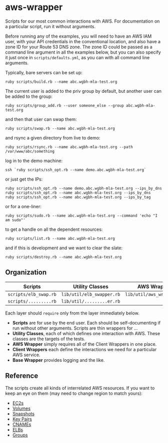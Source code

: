 # aws-wrapper

Scripts for our most common interactions with AWS. 
For documentation on a particular script, run it without arguments.

Before running any of the examples, you will need to have an AWS IAM user,
with your API credentials in the conventional location, and also have a zone ID 
for your Route 53 DNS zone. The zone ID could be passed as a command line
argument in all the examples below, but you can also specify it just once in
`scripts/defaults.yml`, as you can with all command line arguments.

Typically, bare servers can be set up:
```
ruby scripts/build.rb --name abc.wgbh-mla-test.org
```

The current user is added to the priv group by default,
but another user can be added to the group:
```
ruby scripts/group_add.rb --user someone_else --group abc.wgbh-mla-test.org
```

and then that user can swap them:
```
ruby scripts/swap.rb --name abc.wgbh-mla-test.org
```

and rsync a given directory from live to demo:
```
ruby scripts/rsync.rb --name abc.wgbh-mla-test.org --path /var/www/abc/something
```

log in to the demo machine:
```
ssh `ruby scripts/ssh_opt.rb --name demo.abc.wgbh-mla-test.org`
```

or just get the IPs:
```
ruby scripts/ssh_opt.rb --name demo.abc.wgbh-mla-test.org --ips_by_dns
ruby scripts/ssh_opt.rb --name abc.wgbh-mla-test.org --ips_by_dns
ruby scripts/ssh_opt.rb --name abc.wgbh-mla-test.org --ips_by_tag
```

or for a one-liner:
```
ruby scripts/sudo.rb --name abc.wgbh-mla-test.org --command 'echo "I am sudo"'
```

to get a handle on all the dependent resources:
```
ruby scripts/list.rb --name abc.wgbh-mla-test.org
```

and if this is development and we want to clear the slate:
```
ruby scripts/destroy.rb --name abc.wgbh-mla-test.org
```

## Organization

| Scripts | Utility Classes | AWS Wrapper | Client Wrappers | Base Wrapper |
| ---- | ---- | ---- | ---- | ---- |
| `scripts/elb_swap.rb` | `lib/util/elb_swapper.rb` | `lib/util/aws_wrapper.rb` | `lib/core/elb_wrapper.rb` | `lib/core/base_wrapper.rb` |
| `scripts/.........rb` | `lib/util/.........er.rb` |  | `lib/core/..._wrapper.rb` |  |

Each layer should `require` only from the layer immediately below.

- **Scripts** are for use by the end user. Each should be self-documenting if run without other arguments. Scripts are thin wrappers for ...
- **Utility Classes**, each of which defines one interaction with AWS. These classes are the targets of the tests.
- **AWS Wrapper** simply requires all of the Client Wrappers in one place.
- **Client Wrappers** each define the interactions we need for a particular AWS service.
- **Base Wrapper** provides logging and the like.

## Reference

The scripts create all kinds of interrelated AWS resources. If you want to keep an eye on them
(may need to change region to match yours):

- [EC2s](https://console.aws.amazon.com/ec2/v2/home?region=us-east-1#Instances:sort=desc:launchTime)
- [Volumes](https://console.aws.amazon.com/ec2/v2/home?region=us-east-1#Volumes:sort=desc:createTime)
- [Snapshots](https://console.aws.amazon.com/ec2/v2/home?region=us-east-1#Snapshots:sort=startTime)
- [Key Pairs](https://console.aws.amazon.com/ec2/v2/home?region=us-east-1#KeyPairs:sort=keyName)
- [CNAMEs](https://console.aws.amazon.com/route53/home?region=us-east-1)
- [ELBs](https://console.aws.amazon.com/ec2/v2/home?region=us-east-1#LoadBalancers:)
- [Groups](https://console.aws.amazon.com/iam/home?region=us-east-1#groups)
